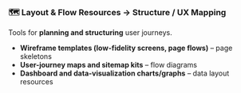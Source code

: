 
### 🗺️ Layout & Flow Resources → **Structure / UX Mapping**

Tools for **planning and structuring** user journeys.

- **Wireframe templates (low-fidelity screens, page flows)** – page skeletons
- **User-journey maps and sitemap kits** – flow diagrams
- **Dashboard and data-visualization charts/graphs** – data layout resources
